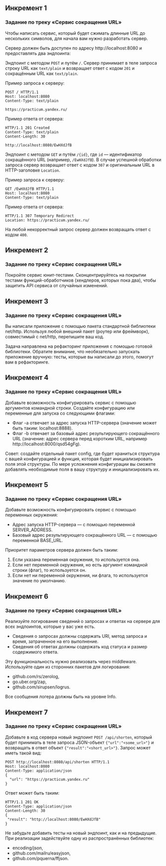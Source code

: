 ## Инкремент 1

### Задание по треку «Сервис сокращения URL»

Чтобы написать сервис, который будет сжимать длинные URL до нескольких
 символов, для начала вам нужно разработать сервер.

Сервер должен быть доступен по адресу http://localhost:8080 и предоставлять два эндпоинта:

Эндпоинт с методом `POST` и путём `/`. Сервер принимает в теле запроса строку URL как `text/plain` и возвращает ответ с кодом `201` и сокращённым URL как `text/plain`.

Пример запроса к серверу:

    POST / HTTP/1.1
    Host: localhost:8080
    Content-Type: text/plain

    https://practicum.yandex.ru/ 


Пример ответа от сервера:

    HTTP/1.1 201 Created
    Content-Type: text/plain
    Content-Length: 30

    http://localhost:8080/EwHXdJfB 


Эндпоинт с методом `GET` и путём `/{id}`, где `id` — идентификатор сокращённого URL (например, `/EwHXdJfB`). В случае успешной обработки запроса сервер возвращает ответ с кодом `307` и оригинальным URL в HTTP-заголовке `Location`.

Пример запроса к серверу:

    GET /EwHXdJfB HTTP/1.1
    Host: localhost:8080
    Content-Type: text/plain 

Пример ответа от сервера:

    HTTP/1.1 307 Temporary Redirect
    Location: https://practicum.yandex.ru/ 

На любой некорректный запрос сервер должен возвращать ответ с кодом `400`.

## Инкремент 2
### Задание по треку «Сервис сокращения URL»

Покройте сервис юнит-тестами. Сконцентрируйтесь на покрытии тестами 
функций-обработчиков (хендлеров, которых пока два), чтобы защитить API сервиса от случайных изменений.

## Инкремент 3
### Задание по треку «Сервис сокращения URL»

Вы написали приложение с помощью пакета стандартной библиотеки net/http.
Используя любой внешний пакет (роутер или фреймворк), 
совместимый с net/http, перепишите ваш код.

Задача направлена на рефакторинг приложения с помощью готовой библиотеки.
Обратите внимание, что необязательно запускать приложение вручную: тесты, которые вы написали до этого, помогут вам в рефакторинге.

## Инкремент 4
### Задание по треку «Сервис сокращения URL»
Добавьте возможность конфигурировать сервис с помощью аргументов командной строки.
Создайте конфигурацию или переменные для запуска со следующими флагами:

- Флаг -a отвечает за адрес запуска HTTP-сервера (значение может быть таким: localhost:8888).
- Флаг -b отвечает за базовый адрес результирующего сокращённого URL 
 (значение: адрес сервера перед коротким URL, например http://localhost:8000/qsd54gFg).

Совет: создайте отдельный пакет config, где будет храниться структура с вашей конфигурацией и функция, которая будет инициализировать поля этой структуры. По мере усложнения конфигурации вы сможете добавлять необходимые поля в вашу структуру и инициализировать их.


## Инкремент 5
### Задание по треку «Сервис сокращения URL»

Добавьте возможность конфигурировать сервис с помощью переменных окружения:

- Адрес запуска HTTP-сервера — с помощью переменной SERVER_ADDRESS.
- Базовый адрес результирующего сокращённого URL — с помощью переменной BASE_URL.

Приоритет параметров сервера должен быть таким:
1. Если указана переменная окружения, то используется она.
1. Если нет переменной окружения, но есть аргумент командной строки (флаг), то используется он.
1. Если нет ни переменной окружения, ни флага, то используется значение по умолчанию.


## Инкремент 6
### Задание по треку «Сервис сокращения URL»

Реализуйте логирование сведений о запросах и ответах на сервере для всех эндпоинтов, которые у вас уже есть. 

- Сведения о запросах должны содержать URI, метод запроса и время, затраченное на его выполнение.
- Сведения об ответах должны содержать код статуса и размер содержимого ответа.

Эту функциональность нужно реализовать через middleware. Используйте один из сторонних пакетов для логирования:

- github.com/rs/zerolog,
- go.uber.org/zap,
- github.com/sirupsen/logrus.

Все сообщения логера должны быть на уровне Info.

## Инкремент 7
### Задание по треку «Сервис сокращения URL»

Добавьте в код сервера новый эндпоинт `POST /api/shorten`, 
который будет принимать в теле запроса JSON-объект `{"url":"<some_url>"}` 
и возвращать в ответ объект `{"result":"<short_url>"}`.
Запрос может иметь такой вид:

```
POST http://localhost:8080/api/shorten HTTP/1.1
Host: localhost:8080
Content-Type: application/json
{
  "url": "https://practicum.yandex.ru"
} 
```

Ответ может быть таким:

```
HTTP/1.1 201 OK
Content-Type: application/json
Content-Length: 30
{
 "result": "http://localhost:8080/EwHXdJfB"
} 
```

Не забудьте добавить тесты на новый эндпоинт, как и на предыдущие.
При реализации задействуйте одну из распространённых библиотек:

- encoding/json,
- github.com/mailru/easyjson,
- github.com/pquerna/ffjson.

